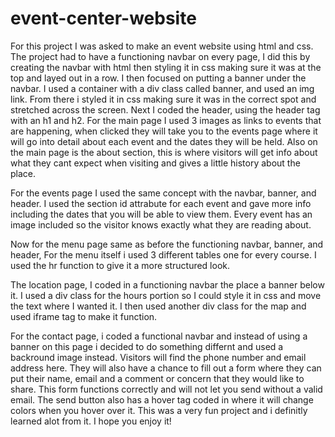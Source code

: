 # event-center-website

For this project I was asked to make an event website using html and css. The project had to have a functioning navbar on every page, I did this by creating the navbar with html then styling it in css making sure it was at the top and layed out in a row.
I then focused on putting a banner under the navbar. I used a container with a div class called banner, and used an img link. From there i styled it in css making sure it was in the correct spot and stretched across the screen.
Next I coded the header, using the header tag with an h1 and h2.
For the main page I used 3 images as links to events that are happening, when clicked they will take you to the events page where it will go into detail about each event and the dates they will be held.
Also on the main page is the about section, this is where visitors will get info about what they cant expect when visiting and gives a little history about the place.

For the events page I used the same concept with the navbar, banner, and header.
I used the section id attrabute for each event and gave more info including the dates that you will be able to view them. Every event has an image included so the visitor knows exactly what they are reading about.

Now for the menu page same as before the functioning navbar, banner, and header, For the menu itself i used 3 different tables one for every course. I used the hr function to give it a more structured look.

The location page, I coded in a functioning navbar the place a banner below it.
I used a div class for the hours portion so I could style it in css and move the text where I wanted it.
I then used another div class for the map and used iframe tag to make it function.

For the contact page, i coded a functional navbar and instead of using a banner on this page i decided to do something differnt and used a backround image instead.
Visitors will find the phone number and email address here. They will also have a chance to fill out a form where they can put their name, email and a comment or concern that they would like to share. This form functions correctly and will not let you send without a valid email.
The send button also has a hover tag coded in where it will change colors when you hover over it.
This was a very fun project and i definitly learned alot from it. I hope you enjoy it!
